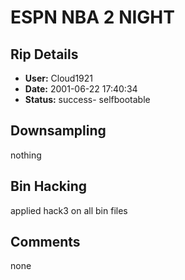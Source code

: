 # ESPN NBA 2 NIGHT

## Rip Details

- **User:** Cloud1921
- **Date:** 2001-06-22 17:40:34
- **Status:** success- selfbootable

## Downsampling

nothing

## Bin Hacking

applied hack3 on all bin files

## Comments

none

